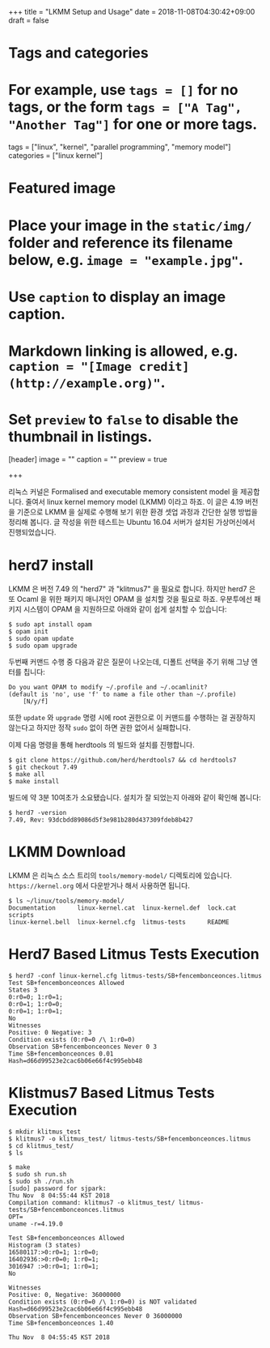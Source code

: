+++
title = "LKMM Setup and Usage"
date = 2018-11-08T04:30:42+09:00
draft = false

# Tags and categories
# For example, use `tags = []` for no tags, or the form `tags = ["A Tag", "Another Tag"]` for one or more tags.
tags = ["linux", "kernel", "parallel programming", "memory model"]
categories = ["linux kernel"]

# Featured image
# Place your image in the `static/img/` folder and reference its filename below, e.g. `image = "example.jpg"`.
# Use `caption` to display an image caption.
#   Markdown linking is allowed, e.g. `caption = "[Image credit](http://example.org)"`.
# Set `preview` to `false` to disable the thumbnail in listings.
[header]
image = ""
caption = ""
preview = true

+++

리눅스 커널은 Formalised and executable memory consistent model 을 제공합니다.
줄여서 linux kernel memory model (LKMM) 이라고 하죠.  이 글은 4.19 버전을
기준으로 LKMM 을 실제로 수행해 보기 위한 환경 셋업 과정과 간단한 실행 방법을
정리해 봅니다.  글 작성을 위한 테스트는 Ubuntu 16.04 서버가 설치된 가상머신에서
진행되었습니다.


herd7 install
=============

LKMM 은 버전 7.49 의 "herd7" 과 "klitmus7" 을 필요로 합니다.  하지만 herd7 은
또 Ocaml 을 위한 패키지 매니저인 OPAM 을 설치할 것을 필요로 하죠.  우분투에선
패키지 시스템이 OPAM 을 지원하므로 아래와 같이 쉽게 설치할 수 있습니다:

```
$ sudo apt install opam
$ opam init
$ sudo opam update
$ sudo opam upgrade
```

두번째 커맨드 수행 중 다음과 같은 질문이 나오는데, 디폴트 선택을 주기 위해 그냥
엔터를 칩니다:

```
Do you want OPAM to modify ~/.profile and ~/.ocamlinit?
(default is 'no', use 'f' to name a file other than ~/.profile)
    [N/y/f]
```

또한 `update` 와 `upgrade` 명령 시에 root 권한으로 이 커맨드를 수행하는 걸
권장하지 않는다고 하지만 정작 `sudo` 없이 하면 권한 없어서 실패합니다.

이제 다음 명령을 통해 herdtools 의 빌드와 설치를 진행합니다.

```
$ git clone https://github.com/herd/herdtools7 && cd herdtools7
$ git checkout 7.49
$ make all
$ make install
```

빌드에 약 3분 10여초가 소요됐습니다.  설치가 잘 되었는지 아래와 같이 확인해
봅니다:

```
$ herd7 -version
7.49, Rev: 93dcbdd89086d5f3e981b280d437309fdeb8b427
```


LKMM Download
=============

LKMM 은 리눅스 소스 트리의 `tools/memory-model/` 디렉토리에 있습니다.
`https://kernel.org` 에서 다운받거나 해서 사용하면 됩니다.

```
$ ls ~/linux/tools/memory-model/
Documentation      linux-kernel.cat  linux-kernel.def  lock.cat  scripts
linux-kernel.bell  linux-kernel.cfg  litmus-tests      README
```


Herd7 Based Litmus Tests Execution
==================================

```
$ herd7 -conf linux-kernel.cfg litmus-tests/SB+fencembonceonces.litmus
Test SB+fencembonceonces Allowed
States 3
0:r0=0; 1:r0=1;
0:r0=1; 1:r0=0;
0:r0=1; 1:r0=1;
No
Witnesses
Positive: 0 Negative: 3
Condition exists (0:r0=0 /\ 1:r0=0)
Observation SB+fencembonceonces Never 0 3
Time SB+fencembonceonces 0.01
Hash=d66d99523e2cac6b06e66f4c995ebb48
```


Klistmus7 Based Litmus Tests Execution
======================================

```
$ mkdir klitmus_test
$ klitmus7 -o klitmus_test/ litmus-tests/SB+fencembonceonces.litmus
$ cd klitmus_test/
$ ls
```

```
$ make
$ sudo sh run.sh
$ sudo sh ./run.sh
[sudo] password for sjpark:
Thu Nov  8 04:55:44 KST 2018
Compilation command: klitmus7 -o klitmus_test/ litmus-tests/SB+fencembonceonces.litmus
OPT=
uname -r=4.19.0

Test SB+fencembonceonces Allowed
Histogram (3 states)
16580117:>0:r0=1; 1:r0=0;
16402936:>0:r0=0; 1:r0=1;
3016947 :>0:r0=1; 1:r0=1;
No

Witnesses
Positive: 0, Negative: 36000000
Condition exists (0:r0=0 /\ 1:r0=0) is NOT validated
Hash=d66d99523e2cac6b06e66f4c995ebb48
Observation SB+fencembonceonces Never 0 36000000
Time SB+fencembonceonces 1.40

Thu Nov  8 04:55:45 KST 2018
```
